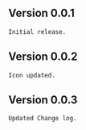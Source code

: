 ## Version 0.0.1
    Initial release.
## Version 0.0.2
    Icon updated.
## Version 0.0.3
    Updated Change log.